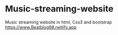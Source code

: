 # Music-streaming-website
Music streaming website in html, Css3 and bootstrap
https://www.Beatblog98.netlify.app
